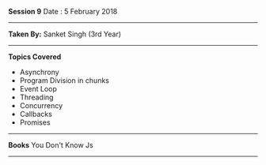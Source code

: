 <b>Session 9</b>
Date : 5 February 2018<br>
<hr>
<b>Taken By:</b>
Sanket Singh (3rd Year)<br>
<hr>
<b>Topics Covered</b>
<ul>
<li>Asynchrony</li>
<li>Program Division in chunks</li>
<li>Event Loop</li>
<li>Threading</li>
<li>Concurrency</li>
<li>Callbacks</li>
<li>Promises</li>
</ul>
<hr>
<b>Books</b>
You Don't Know Js
<hr>
